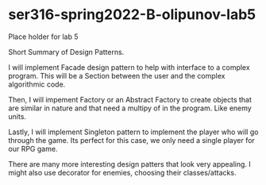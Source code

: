 # ser316-spring2022-B-olipunov-lab5
Place holder for lab 5

Short Summary of Design Patterns.

I will implement Facade design pattern to help with interface to a complex program. This will be a Section between the user and the complex algorithmic code.

Then, I will impement Factory or an Abstract Factory to create objects that are similar in nature and that need a multipy of in the program. Like enemy units.

Lastly, I will implement Singleton pattern to implement the player who will go through the game. Its perfect for this case, we only need a single player for our RPG game.

There are many more interesting design patters that look very appealing. I might also use decorator for enemies, choosing their classes/attacks. 
